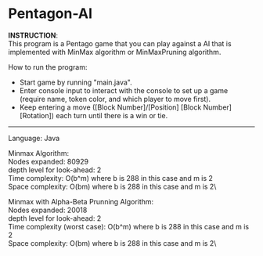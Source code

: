 # Pentagon-AI

**INSTRUCTION**:\
This program is a Pentago game that you can play against a AI that is implemented with MinMax algorithm or MinMaxPruning algorithm.

How to run the program:
- Start game by running "main.java".
- Enter console input to interact with the console to set up a game (require name, token color, and which player to move first).
- Keep entering a move ([Block Number]/[Position] [Block Number][Rotation]) each turn until there is a win or tie.

---------------------------------------------------------------------------------------

Language: Java

Minmax Algorithm:\
Nodes expanded: 80929\
depth level for look-ahead: 2\
Time complexity: O(b^m) where b is 288 in this case and m is 2\
Space complexity: O(bm) where b is 288 in this case and m is 2\

Minmax with Alpha-Beta Prunning Algorithm:\
Nodes expanded: 20018\
depth level for look-ahead: 2\
Time complexity (worst case): O(b^m) where b is 288 in this case and m is 2\
Space complexity: O(bm) where b is 288 in this case and m is 2\
	
